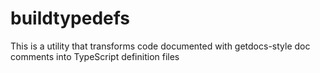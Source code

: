 # buildtypedefs
This is a utility that transforms code documented with getdocs-style doc comments into TypeScript definition files
